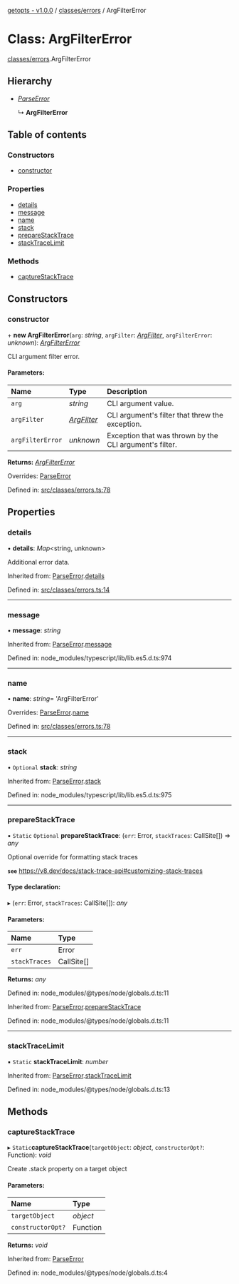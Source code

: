 [getopts - v1.0.0](../README.md) / [classes/errors](../modules/classes_errors.md) / ArgFilterError

# Class: ArgFilterError

[classes/errors](../modules/classes_errors.md).ArgFilterError

## Hierarchy

- [_ParseError_](classes_errors.parseerror.md)

  ↳ **ArgFilterError**

## Table of contents

### Constructors

- [constructor](classes_errors.argfiltererror.md#constructor)

### Properties

- [details](classes_errors.argfiltererror.md#details)
- [message](classes_errors.argfiltererror.md#message)
- [name](classes_errors.argfiltererror.md#name)
- [stack](classes_errors.argfiltererror.md#stack)
- [prepareStackTrace](classes_errors.argfiltererror.md#preparestacktrace)
- [stackTraceLimit](classes_errors.argfiltererror.md#stacktracelimit)

### Methods

- [captureStackTrace](classes_errors.argfiltererror.md#capturestacktrace)

## Constructors

### constructor

\+ **new ArgFilterError**(`arg`: _string_, `argFilter`: [_ArgFilter_](../interfaces/interfaces_schema.argfilter.md), `argFilterError`: _unknown_): [_ArgFilterError_](classes_errors.argfiltererror.md)

CLI argument filter error.

#### Parameters:

| Name             | Type                                                        | Description                                             |
| :--------------- | :---------------------------------------------------------- | :------------------------------------------------------ |
| `arg`            | _string_                                                    | CLI argument value.                                     |
| `argFilter`      | [_ArgFilter_](../interfaces/interfaces_schema.argfilter.md) | CLI argument's filter that threw the exception.         |
| `argFilterError` | _unknown_                                                   | Exception that was thrown by the CLI argument's filter. |

**Returns:** [_ArgFilterError_](classes_errors.argfiltererror.md)

Overrides: [ParseError](classes_errors.parseerror.md)

Defined in: [src/classes/errors.ts:78](https://github.com/prasadrajandran/node-getopts/blob/c78e9e9/src/classes/errors.ts#L78)

## Properties

### details

• **details**: _Map_<string, unknown\>

Additional error data.

Inherited from: [ParseError](classes_errors.parseerror.md).[details](classes_errors.parseerror.md#details)

Defined in: [src/classes/errors.ts:14](https://github.com/prasadrajandran/node-getopts/blob/c78e9e9/src/classes/errors.ts#L14)

---

### message

• **message**: _string_

Inherited from: [ParseError](classes_errors.parseerror.md).[message](classes_errors.parseerror.md#message)

Defined in: node_modules/typescript/lib/lib.es5.d.ts:974

---

### name

• **name**: _string_= 'ArgFilterError'

Overrides: [ParseError](classes_errors.parseerror.md).[name](classes_errors.parseerror.md#name)

Defined in: [src/classes/errors.ts:78](https://github.com/prasadrajandran/node-getopts/blob/c78e9e9/src/classes/errors.ts#L78)

---

### stack

• `Optional` **stack**: _string_

Inherited from: [ParseError](classes_errors.parseerror.md).[stack](classes_errors.parseerror.md#stack)

Defined in: node_modules/typescript/lib/lib.es5.d.ts:975

---

### prepareStackTrace

▪ `Static` `Optional` **prepareStackTrace**: (`err`: Error, `stackTraces`: CallSite[]) => _any_

Optional override for formatting stack traces

**`see`** https://v8.dev/docs/stack-trace-api#customizing-stack-traces

#### Type declaration:

▸ (`err`: Error, `stackTraces`: CallSite[]): _any_

#### Parameters:

| Name          | Type       |
| :------------ | :--------- |
| `err`         | Error      |
| `stackTraces` | CallSite[] |

**Returns:** _any_

Defined in: node_modules/@types/node/globals.d.ts:11

Inherited from: [ParseError](classes_errors.parseerror.md).[prepareStackTrace](classes_errors.parseerror.md#preparestacktrace)

Defined in: node_modules/@types/node/globals.d.ts:11

---

### stackTraceLimit

▪ `Static` **stackTraceLimit**: _number_

Inherited from: [ParseError](classes_errors.parseerror.md).[stackTraceLimit](classes_errors.parseerror.md#stacktracelimit)

Defined in: node_modules/@types/node/globals.d.ts:13

## Methods

### captureStackTrace

▸ `Static`**captureStackTrace**(`targetObject`: _object_, `constructorOpt?`: Function): _void_

Create .stack property on a target object

#### Parameters:

| Name              | Type     |
| :---------------- | :------- |
| `targetObject`    | _object_ |
| `constructorOpt?` | Function |

**Returns:** _void_

Inherited from: [ParseError](classes_errors.parseerror.md)

Defined in: node_modules/@types/node/globals.d.ts:4
